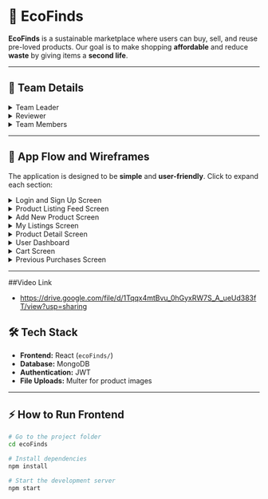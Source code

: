 # 🌱 EcoFinds

**EcoFinds** is a sustainable marketplace where users can buy, sell, and reuse pre-loved products. Our goal is to make shopping **affordable** and reduce **waste** by giving items a **second life**.

---

## 👥 Team Details

<details>
<summary>Team Leader</summary>

- **Name:** Pranav Raut  
- **Email:** [pranav05raut@gmail.com](mailto:pranav05raut@gmail.com)  
- **Phone:** 7385660889  

</details>

<details>
<summary>Reviewer</summary>

- **Name:** Aman Patel (ampa)  

</details>

<details>
<summary>Team Members</summary>

- **Roshan Raut**  
  - Email: [roshanraut537@gmail.com](mailto:roshanraut537@gmail.com)  
  - Phone: 9075179293  

- **Om Sangole**  
  - Email: [osangole714@gmail.com](mailto:osangole714@gmail.com)  
  - Phone: 7385004778  

- **Vedant Kharche**  
  - Email: [vedantrkharche9@gmail.com](mailto:vedantrkharche9@gmail.com)  
  - Phone: 8600499655  

</details>

---

## 📱 App Flow and Wireframes

The application is designed to be **simple** and **user-friendly**. Click to expand each section:

<details>
<summary>Login and Sign Up Screen</summary>

- App logo  
- Email and password inputs  
- Login button  
- Sign-up link for new users  

</details>

<details>
<summary>Product Listing Feed Screen</summary>

- Header with app title/logo  
- Search bar  
- Category filter as buttons or dropdown  
- List of product items showing image, title, and price  
- Plus button to add a new product listing  

</details>

<details>
<summary>Add New Product Screen</summary>

- Back button  
- Screen title: Add New Product  
- Fields for Product Title, Category (dropdown), Description, and Price  
- Button to add image  
- Submit Listing button  

</details>

<details>
<summary>My Listings Screen</summary>

- Header with app title/logo  
- Plus button to add new product  
- List of user’s products with image, title, and price  
- Edit and Delete buttons for each product  

</details>

<details>
<summary>Product Detail Screen</summary>

- Back button  
- Large product image  
- Product title, price, category, and description  

</details>

<details>
<summary>User Dashboard</summary>

- Header with app title/logo  
- User profile image  
- User details displayed  
- Option to edit profile information  

</details>

<details>
<summary>Cart Screen</summary>

- Header with app title/logo  
- Products added to cart shown in card layout with product details  

</details>

<details>
<summary>Previous Purchases Screen</summary>

- List of products purchased by the user in the past  

</details>

---
##Video Link 
- https://drive.google.com/file/d/1Tqqx4mtBvu_0hGyxRW7S_A_ueUd383fT/view?usp=sharing
## 🛠️ Tech Stack

- **Frontend:** React (`ecoFinds/`)  
- **Database:** MongoDB  
- **Authentication:** JWT  
- **File Uploads:** Multer for product images  

---

## ⚡ How to Run Frontend

```bash
# Go to the project folder
cd ecoFinds

# Install dependencies
npm install

# Start the development server
npm start
